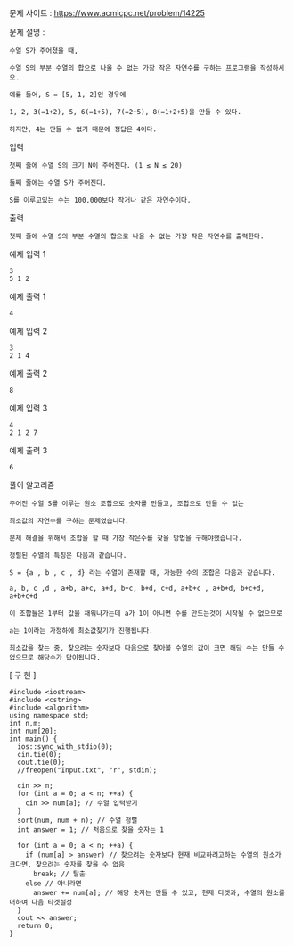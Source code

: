 문제 사이트 : https://www.acmicpc.net/problem/14225

문제 설명 :

    수열 S가 주어졌을 때, 
    
    수열 S의 부분 수열의 합으로 나올 수 없는 가장 작은 자연수를 구하는 프로그램을 작성하시오.

    예를 들어, S = [5, 1, 2]인 경우에 
    
    1, 2, 3(=1+2), 5, 6(=1+5), 7(=2+5), 8(=1+2+5)을 만들 수 있다.
    
    하지만, 4는 만들 수 없기 때문에 정답은 4이다.

입력

    첫째 줄에 수열 S의 크기 N이 주어진다. (1 ≤ N ≤ 20)

    둘째 줄에는 수열 S가 주어진다.
    
    S를 이루고있는 수는 100,000보다 작거나 같은 자연수이다.

출력

    첫째 줄에 수열 S의 부분 수열의 합으로 나올 수 없는 가장 작은 자연수를 출력한다.

예제 입력 1 

    3
    5 1 2

예제 출력 1 

    4

예제 입력 2 

    3
    2 1 4

예제 출력 2 

    8

예제 입력 3 

    4
    2 1 2 7

예제 출력 3 

    6
    
풀이 알고리즘

    주어진 수열 S를 이루는 원소 조합으로 숫자를 만들고, 조합으로 만들 수 없는 
    
    최소값의 자연수를 구하는 문제였습니다. 
    
    문제 해결을 위해서 조합을 할 때 가장 작은수를 찾을 방법을 구해야했습니다.
    
    정렬된 수열의 특징은 다음과 같습니다.
    
    S = {a , b , c , d} 라는 수열이 존재할 때, 가능한 수의 조합은 다음과 같습니다.
    
    a, b, c ,d , a+b, a+c, a+d, b+c, b+d, c+d, a+b+c , a+b+d, b+c+d, a+b+c+d
    
    이 조합들은 1부터 값을 채워나가는데 a가 1이 아니면 수를 만드는것이 시작될 수 없으므로 
    
    a는 1이라는 가정하에 최소값찾기가 진행됩니다.
    
    최소값을 찾는 중, 찾으려는 숫자보다 다음으로 찾아볼 수열의 값이 크면 해당 수는 만들 수 없으므로 해당수가 답이됩니다.
    
[ 구 현 ]

    #include <iostream>
    #include <cstring>
    #include <algorithm>
    using namespace std;
    int n,m;
    int num[20];
    int main() {
      ios::sync_with_stdio(0);
      cin.tie(0);
      cout.tie(0);
      //freopen("Input.txt", "r", stdin);

      cin >> n;
      for (int a = 0; a < n; ++a) {
        cin >> num[a]; // 수열 입력받기
      }
      sort(num, num + n); // 수열 정렬 
      int answer = 1; // 처음으로 찾을 숫자는 1
      
      for (int a = 0; a < n; ++a) {
        if (num[a] > answer) // 찾으려는 숫자보다 현재 비교하려고하는 수열의 원소가 크다면, 찾으려는 숫자를 찾을 수 없음
          break; // 탈출
        else // 아니라면
          answer += num[a]; // 해당 숫자는 만들 수 있고, 현재 타겟과, 수열의 원소를 더하여 다음 타겟설정
      }
      cout << answer;
      return 0;
    }

